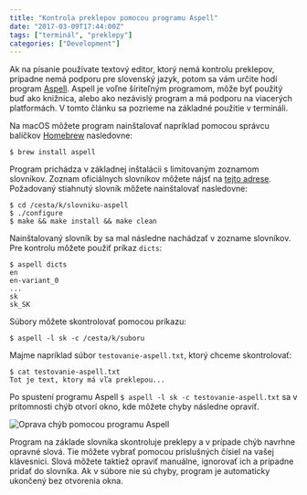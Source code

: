 ```yaml
---
title: "Kontrola preklepov pomocou programu Aspell"
date: "2017-03-09T17:44:00Z"
tags: ["terminál", "preklepy"]
categories: ["Development"]
---
```


Ak na písanie používate textový editor, ktorý nemá kontrolu preklepov, prípadne nemá podporu pre slovenský jazyk,
potom sa vám určite hodí program [Aspell](http://aspell.net/). Aspell je voľne šíriteľným programom, môže byť
použitý buď ako knižnica, alebo ako nezávislý program a má podporu na viacerých platformách. V tomto článku
sa pozrieme na základné použitie v termináli.<!--more-->

Na macOS môžete program nainštalovať napríklad 
pomocou správcu balíčkov [Homebrew](https://brew.sh/) nasledovne:

```
$ brew install aspell
```

Program prichádza v základnej inštalácii s limitovaným zoznamom slovníkov. Zoznam oficiálnych slovníkov môžete nájsť na
[tejto adrese](ftp://ftp.gnu.org/gnu/aspell/dict/0index.html). Požadovaný stiahnutý slovník môžete nainštalovať nasledovne:

```
$ cd /cesta/k/slovniku-aspell
$ ./configure
$ make && make install && make clean
```

Nainštalovaný slovník by sa mal následne nachádzať v zozname slovníkov. Pre kontrolu môžete použiť príkaz `dicts`:

```
$ aspell dicts
en
en-variant_0
...
sk
sk_SK
```

Súbory môžete skontrolovať pomocou príkazu:

```
$ aspell -l sk -c /cesta/k/suboru
```

Majme napríklad súbor `testovanie-aspell.txt`, ktorý chceme skontrolovať:

```
$ cat testovanie-aspell.txt
Tot je text, ktory má vľa preklepou...
```

Po spustení programu Aspell `$ aspell -l sk -c testovanie-aspell.txt` sa v prítomnosti chýb otvorí okno, kde
môžete chyby následne opraviť.

![Oprava chýb pomocou programu Aspell](/img/oprava-chyb-aspell.png)

Program na základe slovníka skontroluje preklepy a v prípade chýb navrhne opravné slová. Tie môžete vybrať
pomocou príslušných čísiel na vašej klávesnici. Slová môžete taktiež opraviť manuálne, ignorovať ich
a prípadne pridať do slovníka. Ak v súbore nie sú chyby, program je automaticky ukončený bez otvorenia okna.
